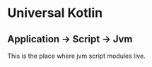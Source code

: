 # Universal Kotlin

## Application -> Script -> Jvm

This is the place where jvm script modules live.
